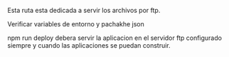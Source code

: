 Esta ruta esta dedicada a servir los archivos por ftp. 


Verificar variables de entorno y pachakhe json 


npm run deploy debera servir la aplicacion en el servidor ftp configurado siempre y cuando las aplicaciones se puedan construir.